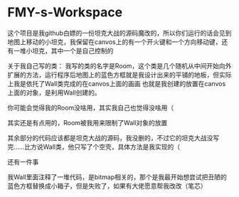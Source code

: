 # FMY-s-Workspace
这个项目是我github白嫖的一份坦克大战的源码魔改的，所以你们运行的话会见到地图上移动的小坦克，我保留在canvos上的有一个开火键和一个方向移动键，还有一堆小坦克，其中一个是自己控制的

关于我自己写的类：
我写的类的名字是Room，这个类是几个随机从中间开始向外扩展的方法，运行程序后地图上的蓝色方框就是我设计出来的平铺的地板，但实际上我是依托了Wall类完成的在canvos上面的画画
也就是我创建的放置在canvos上面的对象，是利用Wall创建的。

你可能会觉得我的Room没啥用，其实我自己也觉得没啥用（

其实还是有点用的，Room被我用来限制了Wall对象的放置

其余部分的代码应该都是坦克大战的源码，我没删的，不过它的坦克大战没写完……比方说Wall类，他只写了个空壳，具体方法是我实现的（

还有一件事

我Wall里面注释了一堆代码，是bitmap相关的，那个是我最开始想尝试把丑陋的蓝色方框替换成小箱子，但是失败了，如果有大佬愿意帮我改改（笔芯）
